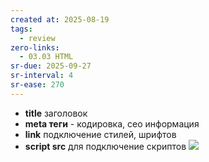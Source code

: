 ```yaml
---
created at: 2025-08-19
tags:
  - review
zero-links:
  - 03.03 HTML
sr-due: 2025-09-27
sr-interval: 4
sr-ease: 270
---
```

- **title** заголовок
- **meta теги** - кодировка, сео информация
- **link** подключение стилей, шрифтов
- **script src** для подключение скриптов
![](https://solid-canidae-759.notion.site/image/https%3A%2F%2Fprod-files-secure.s3.us-west-2.amazonaws.com%2F88b5ae27-ae96-47e9-9b3e-04a5469da5df%2Fb88e3cdc-7705-41d5-89f0-8b2933dc6970%2FUntitled.png?table=block&id=145dcd93-9d44-8193-8ce5-d6ecc579217b&spaceId=88b5ae27-ae96-47e9-9b3e-04a5469da5df&width=1360&userId=&cache=v2)
